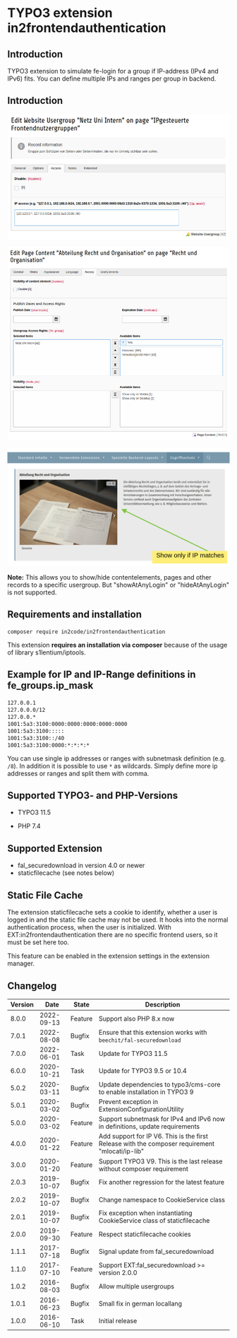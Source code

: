 # TYPO3 extension in2frontendauthentication

## Introduction

TYPO3 extension to simulate fe-login for a group if IP-address (IPv4 and IPv6) fits.
You can define multiple IPs and ranges per group in backend.

## Introduction

![Set an IP address in a fe_groups record](Documentation/Images/backend_fegroup.png)

![Define that a content should only be shown if a group has authenticated](Documentation/Images/backend_pagecontent.png)

![Show content if authenticated in frontend](Documentation/Images/frontend_pagecontent.png)

**Note:** This allows you to show/hide contentelements, pages and other records to a specific usergroup.
But "showAtAnyLogin" or "hideAtAnyLogin" is not supported.

## Requirements and installation

```
composer require in2code/in2frontendauthentication
```

This extension **requires an installation via composer** because of the usage of library s1lentium/iptools.

## Example for IP and IP-Range definitions in fe_groups.ip_mask

```
127.0.0.1
127.0.0.0/12
127.0.0.*
1001:5a3:3100:0000:0000:0000:0000:0000
1001:5a3:3100:::::
1001:5a3:3100::/40
1001:5a3:3100:0000:*:*:*:*
```

You can use single ip addresses or ranges with subnetmask definition (e.g. `/8`). In addition it is possible to use
`*` as wildcards.
Simply define more ip addresses or ranges and split them with comma.

## Supported TYPO3- and PHP-Versions

* TYPO3 11.5

* PHP 7.4

## Supported Extension

* fal_securedownload in version 4.0 or newer
* staticfilecache (see notes below)

## Static File Cache

The extension staticfilecache sets a cookie to identify, whether a user is logged in and the static file cache may not
be used. It hooks into the normal authentication process, when the user is initialized. With
EXT:in2frontendauthentication there are no specific frontend users, so it must be set here too.

This feature can be enabled in the extension settings in the extension manager.

## Changelog

| Version | Date       | State   | Description                                                                          |
|---------|------------|---------|--------------------------------------------------------------------------------------|
| 8.0.0   | 2022-09-13 | Feature | Support also PHP 8.x now                                                             |
| 7.0.1   | 2022-08-08 | Bugfix  | Ensure that this extension works with `beechit/fal-securedownload`                   |
| 7.0.0   | 2022-06-01 | Task    | Update for TYPO3 11.5                                                                |
| 6.0.0   | 2020-10-21 | Task    | Update for TYPO3 9.5 or 10.4                                                         |
| 5.0.2   | 2020-03-11 | Bugfix  | Update dependencies to typo3/cms-core to enable installation in TYPO3 9              |
| 5.0.1   | 2020-03-02 | Bugfix  | Prevent exception in ExtensionConfigurationUtility                                   |
| 5.0.0   | 2020-03-02 | Feature | Support subnetmask for IPv4 and IPv6 now in definitions, update requirements         |
| 4.0.0   | 2020-01-22 | Feature | Add support for IP V6. This is the first Release with the composer requirement "mlocati/ip-lib" |
| 3.0.0   | 2020-01-20 | Feature | Support TYPO3 V9. This is the last release without composer requirement              |
| 2.0.3   | 2019-10-07 | Bugfix  | Fix another regression for the latest feature                                        |
| 2.0.2   | 2019-10-07 | Bugfix  | Change namespace to CookieService class                                              |
| 2.0.1   | 2019-10-07 | Bugfix  | Fix exception when instantiating CookieService class of staticfilecache              |
| 2.0.0   | 2019-09-30 | Feature | Respect staticfilecache cookies                                                      |
| 1.1.1   | 2017-07-18 | Bugfix  | Signal update from fal_securedownload                                                |
| 1.1.0   | 2017-07-10 | Feature | Support EXT:fal_securedownload >= version 2.0.0                                      |
| 1.0.2   | 2016-08-03 | Bugfix  | Allow multiple usergroups                                                            |
| 1.0.1   | 2016-06-23 | Bugfix  | Small fix in german locallang                                                        |
| 1.0.0   | 2016-06-10 | Task    | Initial release                                                                      |
